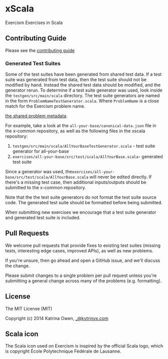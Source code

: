 # xScala

Exercism Exercises in Scala

## Contributing Guide

Please see the [contributing guide](https://github.com/exercism/x-api/blob/master/CONTRIBUTING.md#the-exercise-data)

### Generated Test Suites

Some of the test suites have been generated from shared test data. If a test suite was
generated from test data, then the test suite should not be modified by hand. Instead
the shared test data should be modified, and the generator rerun. To determine if
a test suite generator was used, look inside the `testgen/src/main/scala` directory. The test
suite generators are named in the form `ProblemNameTestGenerator.scala`. Where
`ProblemName` is a close match for the Exercism problem name.

[the shared problem metadata](https://github.com/exercism/x-common).

For example, take a look at the `all-your-base/canonical-data.json` file in the x-common repository, as well
as the following files in the xscala repository:

1. `testgen/src/main/scala/AllYourBaseTestGenerator.scala` - test suite generator for all-your-base
1. `exercises/all-your-base/src/test/scala/AllYourBase.scala`- generated test suite

Since a generator was used, the`exercises/all-your-base/src/test/scala/AllYourBase.scala` will never be edited directly. 
If there's a missing test case, then additional inputs/outputs should be submitted to the x-common repository.

Note that the the test suite generators do not format the test suite source code. The generated test suite should be 
formatted before being submitted.

When submitting new exercises we encourage that a test suite generator and generated test suite is
included. 

## Pull Requests

We welcome pull requests that provide fixes to existing test suites (missing
tests, interesting edge cases, improved APIs), as well as new problems.

If you're unsure, then go ahead and open a GitHub issue, and we'll discuss the
change.

Please submit changes to a single problem per pull request unless you're
submitting a general change across many of the problems (e.g. formatting).


## License

The MIT License (MIT)

Copyright (c) 2014 Katrina Owen, _@kytrinyx.com

## Scala icon
The Scala icon used on Exercism is inspired by the official Scala logo, which is copyright École Polytechnique Fédérale de Lausanne.
